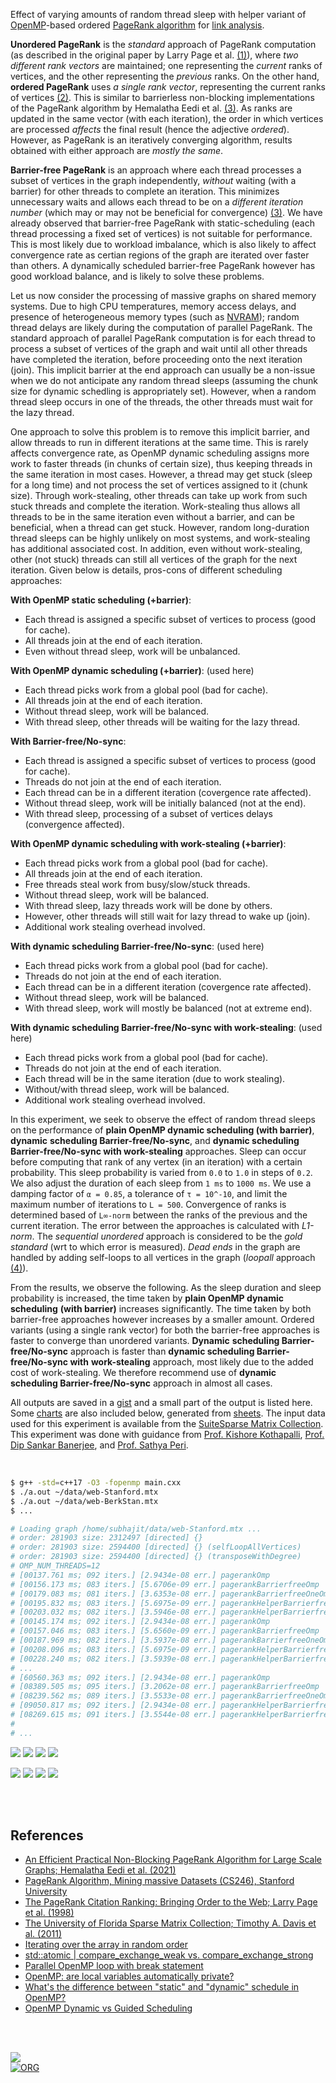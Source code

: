 Effect of varying amounts of random thread sleep with helper variant of
[OpenMP]-based ordered [PageRank algorithm] for [link analysis].

**Unordered PageRank** is the *standard* approach of PageRank computation (as
described in the original paper by Larry Page et al. [(1)]), where *two*
*different rank vectors* are maintained; one representing the *current* ranks of
vertices, and the other representing the *previous* ranks. On the other hand,
**ordered PageRank** uses *a single rank vector*, representing the current ranks
of vertices [(2)]. This is similar to barrierless non-blocking implementations
of the PageRank algorithm by Hemalatha Eedi et al. [(3)]. As ranks are updated
in the same vector (with each iteration), the order in which vertices are
processed *affects* the final result (hence the adjective *ordered*). However,
as PageRank is an iteratively converging algorithm, results obtained with either
approach are *mostly the same*.

**Barrier-free PageRank** is an approach where each thread processes a subset of
vertices in the graph independently, *without* waiting (with a barrier) for
other threads to complete an iteration. This minimizes unnecessary waits and
allows each thread to be on a *different iteration number* (which may or may not
be beneficial for convergence) [(3)]. We have already observed that barrier-free
PageRank with static-scheduling (each thread processing a fixed set of vertices)
is not suitable for performance. This is most likely due to workload imbalance,
which is also likely to affect convergence rate as certian regions of the graph
are iterated over faster than others. A dynamically scheduled barrier-free
PageRank however has good workload balance, and is likely to solve these
problems.

Let us now consider the processing of massive graphs on shared memory systems.
Due to high CPU temperatures, memory access delays, and presence of
heterogeneous memory types (such as [NVRAM]); random thread delays are likely
during the computation of parallel PageRank. The standard approach of parallel
PageRank computation is for each thread to process a subset of vertices of the
graph and wait until all other threads have completed the iteration, before
proceeding onto the next iteration (join). This implicit barrier at the end
approach can usually be a non-issue when we do not anticipate any random thread
sleeps (assuming the chunk size for dynamic schedling is appropriately set).
However, when a random thread sleep occurs in one of the threads, the other
threads must wait for the lazy thread.

One approach to solve this problem is to remove this implicit barrier, and allow
threads to run in different iterations at the same time. This is rarely affects
convergence rate, as OpenMP dynamic scheduling assigns more work to faster
threads (in chunks of certain size), thus keeping threads in the same iteration
in most cases. However, a thread may get stuck (sleep for a long time) and not
process the set of vertices assigned to it (chunk size). Through work-stealing,
other threads can take up work from such stuck threads and complete the
iteration. Work-stealing thus allows all threads to be in the same iteration
even without a barrier, and can be beneficial, when a thread can get stuck.
However, random long-duration thread sleeps can be highly unlikely on most
systems, and work-stealing has additional associated cost. In addition, even
without work-stealing, other (not stuck) threads can still all vertices of the
graph for the next iteration. Given below is details, pros-cons of different
scheduling approaches:

**With OpenMP static scheduling (+barrier)**:
- Each thread is assigned a specific subset of vertices to process (good for cache).
- All threads join at the end of each iteration.
- Even without thread sleep, work will be unbalanced.

**With OpenMP dynamic scheduling (+barrier)**: (used here)
- Each thread picks work from a global pool (bad for cache).
- All threads join at the end of each iteration.
- Without thread sleep, work will be balanced.
- With thread sleep, other threads will be waiting for the lazy thread.

**With Barrier-free/No-sync**:
- Each thread is assigned a specific subset of vertices to process (good for cache).
- Threads do not join at the end of each iteration.
- Each thread can be in a different iteration (covergence rate affected).
- Without thread sleep, work will be initially balanced (not at the end).
- With thread sleep, processing of a subset of vertices delays (convergence affected).

**With OpenMP dynamic scheduling with work-stealing (+barrier)**:
- Each thread picks work from a global pool (bad for cache).
- All threads join at the end of each iteration.
- Free threads steal work from busy/slow/stuck threads.
- Without thread sleep, work will be balanced.
- With thread sleep, lazy threads work will be done by others.
- However, other threads will still wait for lazy thread to wake up (join).
- Additional work stealing overhead involved.

**With dynamic scheduling Barrier-free/No-sync**: (used here)
- Each thread picks work from a global pool (bad for cache).
- Threads do not join at the end of each iteration.
- Each thread can be in a different iteration (covergence rate affected).
- Without thread sleep, work will be balanced.
- With thread sleep, work will mostly be balanced (not at extreme end).

**With dynamic scheduling Barrier-free/No-sync with work-stealing**: (used here)
- Each thread picks work from a global pool (bad for cache).
- Threads do not join at the end of each iteration.
- Each thread will be in the same iteration (due to work stealing).
- Without/with thread sleep, work will be balanced.
- Additional work stealing overhead involved.

In this experiment, we seek to observe the effect of random thread sleeps on the
performance of **plain OpenMP dynamic scheduling (with barrier)**, **dynamic**
**scheduling Barrier-free/No-sync**, and **dynamic scheduling**
**Barrier-free/No-sync with work-stealing** approaches. Sleep can occur before
computing that rank of any vertex (in an iteration) with a certain probability.
This sleep probability is varied from `0.0` to `1.0` in steps of `0.2`. We also
adjust the duration of each sleep from `1 ms` to `1000 ms`. We use a damping
factor of `α = 0.85`, a tolerance of `τ = 10^-10`, and limit the maximum number
of iterations to `L = 500`. Convergence of ranks is determined based of
`L∞-norm` between the ranks of the previous and the current iteration. The error
between the approaches is calculated with *L1-norm*. The *sequential unordered*
approach is considered to be the *gold standard* (wrt to which error is
measured). *Dead ends* in the graph are handled by adding self-loops to all
vertices in the graph (*loopall* approach [(4)]).

From the results, we observe the following. As the sleep duration and sleep
probability is increased, the time taken by **plain OpenMP dynamic scheduling**
**(with barrier)** increases significantly. The time taken by both barrier-free
approaches however increases by a smaller amount. Ordered variants (using a
single rank vector) for both the barrier-free approaches is faster to converge
than unordered variants. **Dynamic** **scheduling Barrier-free/No-sync**
approach is faster than **dynamic scheduling Barrier-free/No-sync with**
**work-stealing** approach, most likely due to the added cost of work-stealing. We
therefore recommend use of **dynamic scheduling Barrier-free/No-sync** approach
in almost all cases.

All outputs are saved in a [gist] and a small part of the output is listed here.
Some [charts] are also included below, generated from [sheets]. The input data
used for this experiment is available from the [SuiteSparse Matrix Collection].
This experiment was done with guidance from [Prof. Kishore Kothapalli],
[Prof. Dip Sankar Banerjee], and [Prof. Sathya Peri].

<br>

```bash
$ g++ -std=c++17 -O3 -fopenmp main.cxx
$ ./a.out ~/data/web-Stanford.mtx
$ ./a.out ~/data/web-BerkStan.mtx
$ ...

# Loading graph /home/subhajit/data/web-Stanford.mtx ...
# order: 281903 size: 2312497 [directed] {}
# order: 281903 size: 2594400 [directed] {} (selfLoopAllVertices)
# order: 281903 size: 2594400 [directed] {} (transposeWithDegree)
# OMP_NUM_THREADS=12
# [00137.761 ms; 092 iters.] [2.9434e-08 err.] pagerankOmp                     {sleep_prob: 0.0, sleep_dur: 0001 ms}
# [00156.173 ms; 083 iters.] [5.6706e-09 err.] pagerankBarrierfreeOmp          {sleep_prob: 0.0, sleep_dur: 0001 ms}
# [00179.083 ms; 081 iters.] [3.6353e-08 err.] pagerankBarrierfreeOneOmp       {sleep_prob: 0.0, sleep_dur: 0001 ms}
# [00195.832 ms; 083 iters.] [5.6975e-09 err.] pagerankHelperBarrierfreeOmp    {sleep_prob: 0.0, sleep_dur: 0001 ms}
# [00203.032 ms; 082 iters.] [3.5946e-08 err.] pagerankHelperBarrierfreeOneOmp {sleep_prob: 0.0, sleep_dur: 0001 ms}
# [00145.174 ms; 092 iters.] [2.9434e-08 err.] pagerankOmp                     {sleep_prob: 0.2, sleep_dur: 0001 ms}
# [00157.046 ms; 083 iters.] [5.6560e-09 err.] pagerankBarrierfreeOmp          {sleep_prob: 0.2, sleep_dur: 0001 ms}
# [00187.969 ms; 082 iters.] [3.5937e-08 err.] pagerankBarrierfreeOneOmp       {sleep_prob: 0.2, sleep_dur: 0001 ms}
# [00208.096 ms; 083 iters.] [5.6975e-09 err.] pagerankHelperBarrierfreeOmp    {sleep_prob: 0.2, sleep_dur: 0001 ms}
# [00228.240 ms; 082 iters.] [3.5939e-08 err.] pagerankHelperBarrierfreeOneOmp {sleep_prob: 0.2, sleep_dur: 0001 ms}
# ...
# [60560.363 ms; 092 iters.] [2.9434e-08 err.] pagerankOmp                     {sleep_prob: 1.0, sleep_dur: 1000 ms}
# [08389.505 ms; 095 iters.] [3.2062e-08 err.] pagerankBarrierfreeOmp          {sleep_prob: 1.0, sleep_dur: 1000 ms}
# [08239.562 ms; 089 iters.] [3.5533e-08 err.] pagerankBarrierfreeOneOmp       {sleep_prob: 1.0, sleep_dur: 1000 ms}
# [09050.817 ms; 092 iters.] [2.9434e-08 err.] pagerankHelperBarrierfreeOmp    {sleep_prob: 1.0, sleep_dur: 1000 ms}
# [08269.615 ms; 091 iters.] [3.5544e-08 err.] pagerankHelperBarrierfreeOneOmp {sleep_prob: 1.0, sleep_dur: 1000 ms}
#
# ...
```

[![](https://i.imgur.com/Kb2YVo3.png)][sheetp]
[![](https://i.imgur.com/ZLqieI5.png)][sheetp]
[![](https://i.imgur.com/vhMxBOU.png)][sheetp]
[![](https://i.imgur.com/7jTPhrt.png)][sheetp]

[![](https://i.imgur.com/k60LaFC.png)][sheetp]
[![](https://i.imgur.com/w27vAOf.png)][sheetp]
[![](https://i.imgur.com/VjxUx0P.png)][sheetp]
[![](https://i.imgur.com/WtU75XE.png)][sheetp]

<br>
<br>


## References

- [An Efficient Practical Non-Blocking PageRank Algorithm for Large Scale Graphs; Hemalatha Eedi et al. (2021)](https://ieeexplore.ieee.org/document/9407114)
- [PageRank Algorithm, Mining massive Datasets (CS246), Stanford University](https://www.youtube.com/watch?v=ke9g8hB0MEo)
- [The PageRank Citation Ranking: Bringing Order to the Web; Larry Page et al. (1998)](https://citeseerx.ist.psu.edu/viewdoc/summary?doi=10.1.1.38.5427)
- [The University of Florida Sparse Matrix Collection; Timothy A. Davis et al. (2011)](https://doi.org/10.1145/2049662.2049663)
- [Iterating over the array in random order](https://stackoverflow.com/a/18994414/1413259)
- [std::atomic | compare_exchange_weak vs. compare_exchange_strong](https://stackoverflow.com/a/15366555/1413259)
- [Parallel OpenMP loop with break statement](https://stackoverflow.com/a/9836422/1413259)
- [OpenMP: are local variables automatically private?](https://stackoverflow.com/a/30026383/1413259)
- [What's the difference between "static" and "dynamic" schedule in OpenMP?](https://stackoverflow.com/a/10852852/1413259)
- [OpenMP Dynamic vs Guided Scheduling](https://stackoverflow.com/a/43047074/1413259)

<br>
<br>


[![](https://i.imgur.com/K4dU43e.jpg)](https://www.youtube.com/watch?v=GMT18TMNQbY)<br>
[![ORG](https://img.shields.io/badge/org-puzzlef-green?logo=Org)](https://puzzlef.github.io)


[(1)]: https://citeseerx.ist.psu.edu/viewdoc/summary?doi=10.1.1.38.5427
[(2)]: https://github.com/puzzlef/pagerank-ordered-vs-unordered
[(3)]: https://ieeexplore.ieee.org/document/9407114
[(4)]: https://gist.github.com/wolfram77/94c38b9cfbf0c855e5f42fa24a8602fc
[Prof. Dip Sankar Banerjee]: https://sites.google.com/site/dipsankarban/
[Prof. Kishore Kothapalli]: https://faculty.iiit.ac.in/~kkishore/
[Prof. Sathya Peri]: https://people.iith.ac.in/sathya_p/
[SuiteSparse Matrix Collection]: https://sparse.tamu.edu
[OpenMP]: https://en.wikipedia.org/wiki/OpenMP
[PageRank algorithm]: https://en.wikipedia.org/wiki/PageRank
[link analysis]: https://en.wikipedia.org/wiki/Network_theory#Link_analysis
[NVRAM]: https://en.wikipedia.org/wiki/Non-volatile_random-access_memory
[gist]: https://gist.github.com/wolfram77/8a12536a176ba851d8cf42e5030fb01b
[charts]: https://imgur.com/a/4yssfd9
[sheets]: https://docs.google.com/spreadsheets/d/1McPZou_GVoz-vvX0EffnP-QVRWAiis2e9C2AoFmEN1E/edit?usp=sharing
[sheetp]: https://docs.google.com/spreadsheets/d/e/2PACX-1vTFR_tu_dHW4KFZ97GJS_IAJG2lm09aKNdoov2a216PYTCVVKrxdBDUVDwF8-zSqA0dNjoPEgiyFXLo/pubhtml
